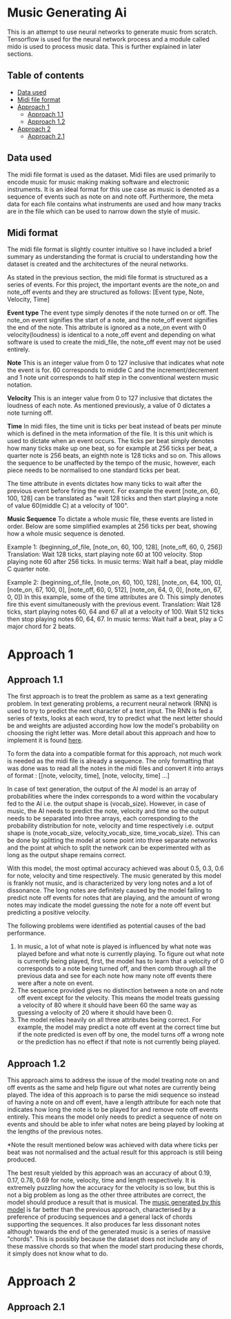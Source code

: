 # Music Generating Ai
This is an attempt to use neural networks to generate music from scratch. Tensorflow is used for the neural network process and a module called mido is used to process music data. This is further explained in later sections.

## Table of contents
 - [Data used](#data-used)
 - [Midi file format](#midi-format)
  - [Approach 1](#approach-1)
	 - [Approach 1.1](#approach-1.1)
	 - [Approach 1.2](#approach-1.2)
  - [Approach 2](#approach-2)
  	 - [Approach 2.1](#approach-2.1)



## Data used
The midi file format is used as the dataset. Midi files are used primarily to encode music for music making making software and electronic instruments. It is an ideal format for this use case as music is denoted as a sequence of events such as note on and note off. Furthermore, the meta data for each file contains what instruments are used and how many tracks are in the file which can be used to narrow down the style of music.

## Midi format
The midi file format is slightly counter intuitive so I have included a brief summary as understanding the format is crucial to understanding how the dataset is created and the architectures of the neural networks.

As stated in the previous section, the midi file format is structured as a series of events.
For this project, the important events are the note_on and note_off events and they are structured as follows:
[Event type, Note,  Velocity, Time]

**Event type**
The event type simply denotes if the note turned on or off. The note_on event signifies the start of a note, and the note_off event signifies the end of the note. This attribute is ignored as a note_on event with 0 velocity(loudness) is identical to a note_off event and depending on what software is used to create the midi_file, the note_off event may not be used entirely.

**Note**
This is an integer value from 0 to 127 inclusive that indicates what note the event is for. 60 corresponds to middle C and the increment/decrement and 1 note unit corresponds to half step in the conventional western music notation.

**Velocity**
This is an integer value from 0 to 127 inclusive that dictates the loudness of each note. As mentioned previously, a value of 0 dictates a note turning off.

**Time**
In midi files, the time unit is ticks per beat instead of beats per minute which is defined in the meta information of the file. It is this unit which is used to dictate when an event occurs. The ticks per beat simply denotes how many ticks make up one beat, so for example at 256 ticks per beat, a quarter note is 256 beats, an eighth note is 128 ticks and so on. This allows the sequence to be unaffected by the tempo of the music, however, each piece needs to be normalised to one standard ticks per beat.

The time attribute in events dictates how many ticks to wait after the previous event before firing the event. For example the event [note_on, 60, 100, 128] can be translated as "wait 128 ticks and then start playing a note of value 60(middle C) at a velocity of 100".

**Music Sequence**
To dictate a whole music file, these events are listed in order.
Below are some simplified examples at 256 ticks per beat, showing how a whole music sequence is denoted.

Example 1:
(beginning_of_file, [note_on, 60, 100, 128], [note_off, 60, 0, 256])
Translation: Wait 128 ticks, start playing note 60 at 100 velocity. Stop playing note 60 after 256 ticks.
In music terms: Wait half a beat, play middle C quarter note.

Example 2:
(beginning_of_file, [note_on, 60, 100, 128], [note_on, 64, 100, 0], [note_on, 67, 100, 0], [note_off, 60, 0, 512], [note_on, 64, 0, 0], [note_on, 67, 0, 0])
In this example, some of the time attributes are 0. This simply denotes fire this event simultaneously with the previous event.
Translation: Wait 128 ticks, start playing notes 60, 64 and 67 all at a velocity of 100. Wait 512 ticks then stop playing notes 60, 64, 67.
In music terms: Wait half a beat, play a C major chord for 2 beats.

# Approach 1

## Approach 1.1
The first approach is to treat the problem as same as a text generating problem. In text generating problems, a recurrent neural network (RNN) is used to try to predict the next character of a text input. The RNN is fed a series of texts, looks at each word, try to predict what the next letter should be and weights are adjusted according how low the model's probability on choosing the right letter was. More detail about this approach and how to implement it is found [here](https://www.tensorflow.org/tutorials/text/text_generation). 

To form the data into a compatible format for this approach, not much work is needed as the midi file is already a sequence. The only formatting that was done was to read all the notes in the midi files and convert it into arrays of format :
[[note, velocity, time], [note, velocity, time] ...]

In case of text generation, the output of the AI model is an array of probabilities where the index corresponds to a word within the vocabulary fed to the AI i.e. the output shape is (vocab_size). However, in case of music, the AI needs to predict the note, velocity and time so the output needs to be separated into three arrays, each corresponding to the probability distribution for note, velocity and time respectively i.e. output shape is (note_vocab_size, velocity_vocab_size, time_vocab_size). This can be done by splitting the model at some point into three separate networks and the point at which to split the network can be experimented with as long as the output shape remains correct.

With this model, the most optimal accuracy achieved was about 0.5, 0.3, 0.6 for note, velocity and time respectively. The music generated by this model is frankly not music, and is characterized by very long notes and a lot of dissonance. The long notes are definitely caused by the model failing to predict note off events for notes that are playing, and the amount of wrong notes may indicate the model guessing the note for a note off event but predicting a positive velocity.

The following problems were identified as potential causes of the bad performance.

1. In music, a lot of what note is played is influenced by what note was played before and what note is currently playing. To figure out what note is currently being played, first, the model has to learn that a velocity of 0 corresponds to a note being turned off, and then comb through all the previous data and see for each note how many note off events there were after a note on event. 
2. The sequence provided gives no distinction between a note on and note off event except for the velocity. This means the model treats guessing a velocity of 80 where it should have been 60 the same way as guessing a velocity of 20 where it should have been 0.
3. The model relies heavily on all three attributes being correct. For example, the model may predict a note off event at the correct time but if the note predicted is even off by one, the model turns off a wrong note or the prediction has no effect if that note is not currently being played.

## Approach 1.2
This approach aims to address the issue of the model treating note on and off events as the same and help figure out what notes are currently being played.
The idea of this approach is to parse the midi sequence so instead of having a note on and off event, have a length attribute for each note that indicates how long the note is to be played for and remove note off events entirely.  This means the model only needs to predict a sequence of note on events and should be able to infer what notes are being played by looking at the lengths of the previous notes.

*Note the result mentioned below was achieved with data where ticks per beat was not normalised and the actual result for this approach is still being produced.

The best result yielded by this approach was an accuracy of about 0.19, 0.17, 0.78, 0.69 for note, velocity, time and length respectively. 
It is extremely puzzling how the accuracy for the velocity is so low, but this is not a big problem as long as the other three attributes are correct, the model should produce a result that is musical. 
The [music generated by this model](https://github.com/Ryo-not-rio/MusicAi/blob/master/successful_midis/successful_2.mid) is far better than the previous approach, characterised by a preference of producing sequences and a general lack of chords supporting the sequences. It also produces far less dissonant notes although towards the end of the generated music is a series of massive "chords". This is possibly because the dataset does not include any of these massive chords so that when the model start producing these chords, it simply does not know what to do.

# Approach 2
## Approach 2.1

